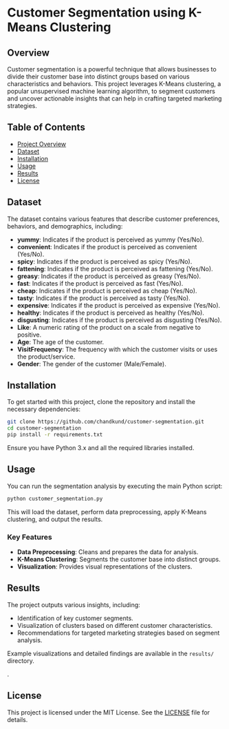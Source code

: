 # Customer Segmentation using K-Means Clustering

## Overview
Customer segmentation is a powerful technique that allows businesses to divide their customer base into distinct groups based on various characteristics and behaviors. This project leverages K-Means clustering, a popular unsupervised machine learning algorithm, to segment customers and uncover actionable insights that can help in crafting targeted marketing strategies.

## Table of Contents
- [Project Overview](#overview)
- [Dataset](#dataset)
- [Installation](#installation)
- [Usage](#usage)
- [Results](#results)
- [License](#license)

## Dataset
The dataset contains various features that describe customer preferences, behaviors, and demographics, including:

- **yummy**: Indicates if the product is perceived as yummy (Yes/No).
- **convenient**: Indicates if the product is perceived as convenient (Yes/No).
- **spicy**: Indicates if the product is perceived as spicy (Yes/No).
- **fattening**: Indicates if the product is perceived as fattening (Yes/No).
- **greasy**: Indicates if the product is perceived as greasy (Yes/No).
- **fast**: Indicates if the product is perceived as fast (Yes/No).
- **cheap**: Indicates if the product is perceived as cheap (Yes/No).
- **tasty**: Indicates if the product is perceived as tasty (Yes/No).
- **expensive**: Indicates if the product is perceived as expensive (Yes/No).
- **healthy**: Indicates if the product is perceived as healthy (Yes/No).
- **disgusting**: Indicates if the product is perceived as disgusting (Yes/No).
- **Like**: A numeric rating of the product on a scale from negative to positive.
- **Age**: The age of the customer.
- **VisitFrequency**: The frequency with which the customer visits or uses the product/service.
- **Gender**: The gender of the customer (Male/Female).

## Installation
To get started with this project, clone the repository and install the necessary dependencies:

```bash
git clone https://github.com/chandkund/customer-segmentation.git
cd customer-segmentation
pip install -r requirements.txt
```

Ensure you have Python 3.x and all the required libraries installed.

## Usage
You can run the segmentation analysis by executing the main Python script:

```bash
python customer_segmentation.py
```

This will load the dataset, perform data preprocessing, apply K-Means clustering, and output the results.

### Key Features
- **Data Preprocessing**: Cleans and prepares the data for analysis.
- **K-Means Clustering**: Segments the customer base into distinct groups.
- **Visualization**: Provides visual representations of the clusters.

## Results
The project outputs various insights, including:
- Identification of key customer segments.
- Visualization of clusters based on different customer characteristics.
- Recommendations for targeted marketing strategies based on segment analysis.

Example visualizations and detailed findings are available in the `results/` directory.

.

## License
This project is licensed under the MIT License. See the [LICENSE](LICENSE) file for details.
